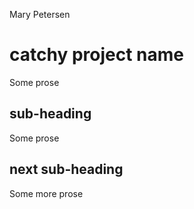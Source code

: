 Mary Petersen

catchy project name
===================

Some prose

sub-heading
-----------

Some prose

next sub-heading
----------------

Some more prose
